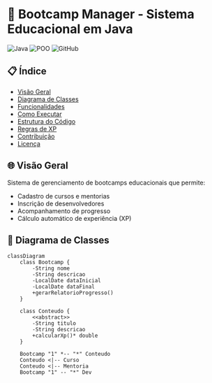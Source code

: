 # 🚀 Bootcamp Manager - Sistema Educacional em Java

![Java](https://img.shields.io/badge/Java-17+-blue)
![POO](https://img.shields.io/badge/Paradigma-Orientado%20a%20Objetos-green)
![GitHub](https://img.shields.io/badge/GitHub-Repositório-lightgrey)

## 📋 Índice
- [Visão Geral](#-visão-geral)
- [Diagrama de Classes](#-diagrama-de-classes)
- [Funcionalidades](#-funcionalidades)
- [Como Executar](#-como-executar)
- [Estrutura do Código](#-estrutura-do-código)
- [Regras de XP](#-regras-de-xp)
- [Contribuição](#-contribuição)
- [Licença](#-licença)

## 🌐 Visão Geral
Sistema de gerenciamento de bootcamps educacionais que permite:
- Cadastro de cursos e mentorias
- Inscrição de desenvolvedores
- Acompanhamento de progresso
- Cálculo automático de experiência (XP)

## 📐 Diagrama de Classes
```mermaid
classDiagram
    class Bootcamp {
        -String nome
        -String descricao
        -LocalDate dataInicial
        -LocalDate dataFinal
        +gerarRelatorioProgresso()
    }
    
    class Conteudo {
        <<abstract>>
        -String titulo
        -String descricao
        +calcularXp()* double
    }
    
    Bootcamp "1" *-- "*" Conteudo
    Conteudo <|-- Curso
    Conteudo <|-- Mentoria
    Bootcamp "1" -- "*" Dev
